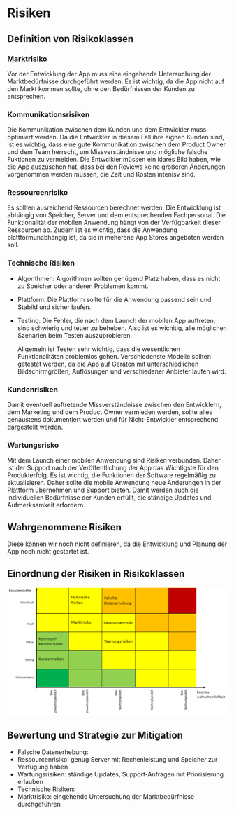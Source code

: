 # Risiken
## Definition von Risikoklassen
### Marktrisiko

  Vor der Entwicklung der App muss eine eingehende Untersuchung der Marktbedürfnisse durchgeführt werden. Es ist wichtig, da die App    nicht auf den Markt kommen sollte, ohne den Bedürfnissen der Kunden zu entsprechen.

### Kommunikationsrisiken

  Die Kommunikation zwischen dem Kunden und dem Entwickler muss optimiert werden. Da die Entwickler in diesem Fall ihre eignen Kunden sind, ist es wichtig, dass eine gute Kommunikation zwischen dem Product Owner und dem Team herrscht, um Missverständnisse und mögliche falsche Fuktionen zu vermeiden. Die Entwcikler müssen ein klares Bild haben, wie die App auszusehen hat, dass bei den Reviews keine größeren Änderungen vorgenommen werden müssen, die Zeit und Kosten intenisv sind.

### Ressourcenrisiko

  Es sollten ausreichend Ressourcen berechnet werden. Die Entwicklung ist abhängig von Speicher, Server und dem entsprechenden Fachpersonal. Die Funktionalität der mobilen Anwendung hängt von der Verfügbarkeit dieser Ressourcen ab. Zudem ist es wichtig, dass die Anwendung plattformunabhängig ist, da sie in meherene App Stores angeboten werden soll.

### Technische Risiken
  * Algorithmen: Algorithmen sollten genügend Platz haben, dass es nicht zu Speicher oder anderen Problemen kommt.
  * Plattform: Die Plattform sollte für die Anwendung passend sein und Stabild und sicher laufen.
  * Testing: Die Fehler, die nach dem Launch der mobilen App auftreten, sind schwierig und teuer zu beheben. Also ist es wichitig, alle möglichen Szenarien beim Testen auszuprobieren.

     Allgemein ist Testen sehr wichtig, dass die wesentlichen Funktionalitäten problemlos gehen. Verschiedenste Modelle sollten getestet werden, da die App auf Geräten mit unterschiedlichen Bildschirmgrößen, Auflösungen und verschiedener Anbieter laufen wird.

### Kundenrisiken

  Damit eventuell auftretende Missverständnisse zwischen den Entwicklern, dem Marketing und dem Product Owner vermieden werden, sollte alles genaustens dokumentiert werden und für Nicht-Entwickler entsprechend dargestellt werden.

### Wartungsrisko

  Mit dem Launch einer mobilen Anwendung sind Risiken verbunden. Daher ist der Support nach der Veröffentlichung der App das Wichtigste für den Produkterfolg. Es ist wichtig, die Funktionen der Software regelmäßig zu aktualisieren. Daher sollte die mobile Anwendung neue Änderungen in der Plattform übernehmen und Support bieten. Damit werden auch die individuellen Bedürfnisse der Kunden erfüllt, die ständige Updates und Aufmerksamkeit erfordern.

## Wahrgenommene Risiken
Diese können wir noch nicht definieren, da die Entwicklung und Planung der App noch nicht gestartet ist.
## Einordnung der Risiken in Risikoklassen
![Risikoklassifikation](Risiken-Raw/Risikenklassifikation.PNG)

## Bewertung und Strategie zur Mitigation
* Falsche Datenerhebung: 
* Ressourcenrisiko: genug Server mit Rechenleistung und Speicher zur Verfügung haben
* Wartungsrisiken: ständige Updates, Support-Anfragen mit Priorisierung erlauben
* Technische Risiken:
* Marktrisiko: eingehende Untersuchung der Marktbedürfnisse durchgeführen
 
